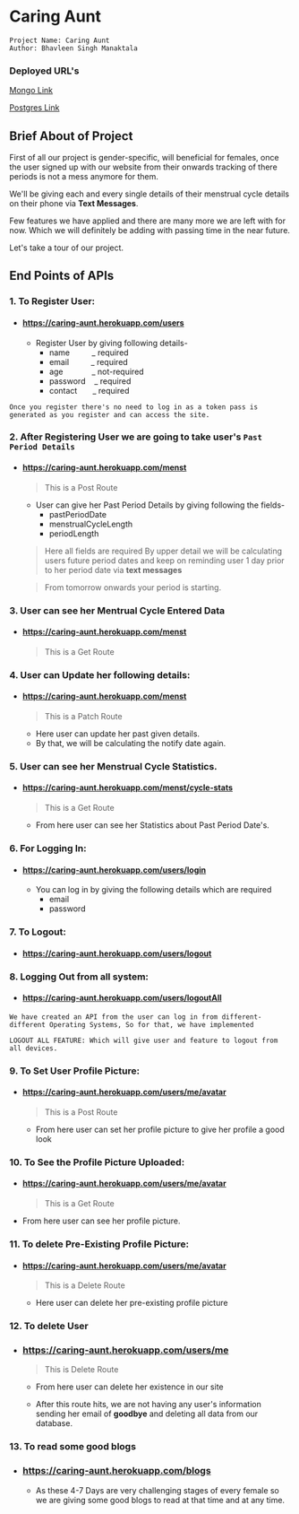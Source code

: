 # Caring Aunt

```
Project Name: Caring Aunt
Author: Bhavleen Singh Manaktala
```

### Deployed URL's

[Mongo Link](https://caring-aunt.herokuapp.com)

[Postgres Link](https://caringaunt-p.herokuapp.com)

## Brief About of Project

First of all our project is gender-specific, will beneficial for females, once the user signed up with our website from their onwards tracking of there periods is not a mess anymore for them.

We'll be giving each and every single details of their menstrual cycle details on their phone via **Text Messages**.

Few features we have applied and there are many more we are left with for now. Which we will definitely be adding with passing time in the near future.

Let's take a tour of our project.

## End Points of APIs

### 1. To Register User:

- #### https://caring-aunt.herokuapp.com/users
  - Register User by giving following details-
    - name &nbsp;&nbsp;&nbsp;&nbsp;&nbsp;&nbsp;&nbsp;&nbsp; \_ required
    - email&nbsp;&nbsp;&nbsp;&nbsp;&nbsp;&nbsp;&nbsp;&nbsp;&nbsp;&nbsp;\_ required
    - age&nbsp;&nbsp;&nbsp;&nbsp;&nbsp;&nbsp;&nbsp;&nbsp;&nbsp;&nbsp;&nbsp;&nbsp;&nbsp;\_ not-required
    - password&nbsp;&nbsp;&nbsp;&nbsp;\_ required
    - contact&nbsp;&nbsp;&nbsp;&nbsp;&nbsp;&nbsp;&nbsp;\_ required

`Once you register there's no need to log in as a token pass is generated as you register and can access the site.`

### 2. After Registering User we are going to take user's `Past Period Details`

- #### https://caring-aunt.herokuapp.com/menst

  > This is a Post Route

  - User can give her Past Period Details by giving following the fields-
    - pastPeriodDate
    - menstrualCycleLength
    - periodLength

  > Here all fields are required
  > By upper detail we will be calculating users future period dates and keep on reminding user 1 day prior to her period date via **text messages**

  > From tomorrow onwards your period is starting.

### 3. User can see her Mentrual Cycle Entered Data

- #### https://caring-aunt.herokuapp.com/menst

  > This is a Get Route

### 4. User can Update her following details:

- #### https://caring-aunt.herokuapp.com/menst

  > This is a Patch Route

  - Here user can update her past given details.
  - By that, we will be calculating the notify date again.

### 5. User can see her Menstrual Cycle Statistics.

- #### https://caring-aunt.herokuapp.com/menst/cycle-stats

  > This is a Get Route

  - From here user can see her Statistics about Past Period Date's.

### 6. For Logging In:

- #### https://caring-aunt.herokuapp.com/users/login

  - You can log in by giving the following details which are required
    - email
    - password

### 7. To Logout:

- #### https://caring-aunt.herokuapp.com/users/logout

### 8. Logging Out from all system:

- #### https://caring-aunt.herokuapp.com/users/logoutAll

`We have created an API from the user can log in from different-different Operating Systems, So for that, we have implemented`

`LOGOUT ALL FEATURE: Which will give user and feature to logout from all devices.`

### 9. To Set User Profile Picture:

- #### https://caring-aunt.herokuapp.com/users/me/avatar

  > This is a Post Route

  - From here user can set her profile picture to give her profile a good look

### 10. To See the Profile Picture Uploaded:

- #### https://caring-aunt.herokuapp.com/users/me/avatar

  > This is a Get Route

- From here user can see her profile picture.

### 11. To delete Pre-Existing Profile Picture:

- #### https://caring-aunt.herokuapp.com/users/me/avatar

  > This is a Delete Route

  - Here user can delete her pre-existing profile picture

### 12. To delete User

- ### https://caring-aunt.herokuapp.com/users/me

  > This is Delete Route

  - From here user can delete her
    existence in our site

  - After this route hits, we are not having any user's information sending her email of **goodbye** and deleting all data from our database.

### 13. To read some good blogs

- ### https://caring-aunt.herokuapp.com/blogs

  - As these 4-7 Days are very challenging stages of every female so we are giving some good blogs to read at that time and at any time.
